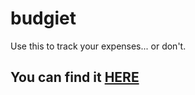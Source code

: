 # budgiet
Use this to track your expenses... or don't.

## You can find it <a href="https://github.com/wannabewayno/budgie-it">HERE</a>

